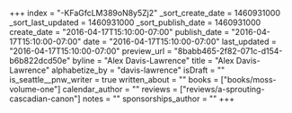 +++
index = "-KFaGfcLM389oN8y5Zj2"
_sort_create_date = 1460931000
_sort_last_updated = 1460931000
_sort_publish_date = 1460931000
create_date = "2016-04-17T15:10:00-07:00"
publish_date = "2016-04-17T15:10:00-07:00"
date = "2016-04-17T15:10:00-07:00"
last_updated = "2016-04-17T15:10:00-07:00"
preview_url = "8babb465-2f82-071c-d154-b6b822dcd50e"
byline = "Alex Davis-Lawrence"
title = "Alex Davis-Lawrence"
alphabetize_by = "davis-lawrence"
isDraft = ""
is_seattle__pnw_writer = true
written_about = ""
books = ["books/moss-volume-one"]
calendar_author = ""
reviews = ["reviews/a-sprouting-cascadian-canon"]
notes = ""
sponsorships_author = ""
+++
